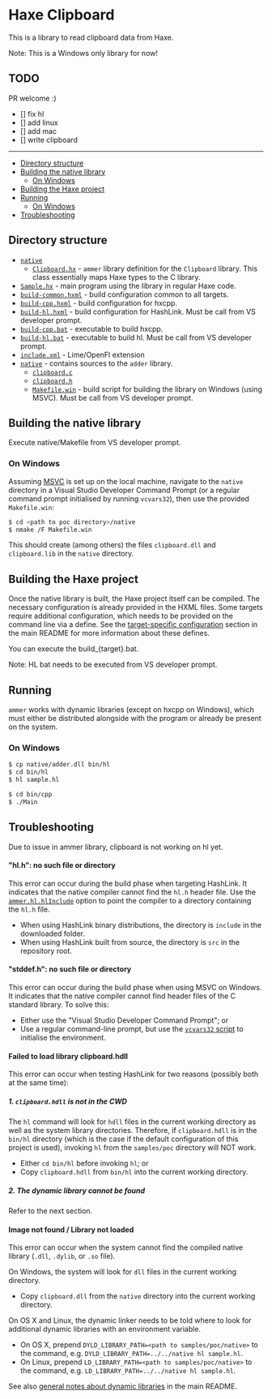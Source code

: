 # Haxe Clipboard

This is a library to read clipboard data from Haxe.

Note: This is a Windows only library for now!

## TODO

PR welcome :)
- [] fix hl
- [] add linux
- [] add mac
- [] write clipboard

---

 - [Directory structure](#directory-structure)
 - [Building the native library](#building-the-native-library)
   - [On Windows](#on-windows)
 - [Building the Haxe project](#building-the-haxe-project)
 - [Running](#running)
   - [On Windows](#on-windows-1)
 - [Troubleshooting](#troubleshooting)

## Directory structure

 - [`native`](haxe/extension)
	- [`Clipboard.hx`](haxe/extension/Clipboard.hx) - `ammer` library definition for the `Clipboard` library. This class essentially maps Haxe types to the C library.
 - [`Sample.hx`](Sample.hx) - main program using the library in regular Haxe code.
 - [`build-common.hxml`](build-common.hxml) - build configuration common to all targets.
 - [`build-cpp.hxml`](build-cpp.hxml) - build configuration for hxcpp.
 - [`build-hl.hxml`](build-hl.hxml) - build configuration for HashLink. Must be call from VS developer prompt.
 - [`build-cpp.bat`](build-cpp.bat) - executable to build hxcpp.
 - [`build-hl.bat`](build-hl.bat) - executable to build hl. Must be call from VS developer prompt.
 - [`include.xml`](include.xml) - Lime/OpenFl extension
 - [`native`](native) - contains sources to the `adder` library.
   - [`clipboard.c`](native/adder.c)
   - [`clipboard.h`](native/adder.h)
   - [`Makefile.win`](native/Makefile.win) - build script for building the library on Windows (using MSVC). Must be call from VS developer prompt.

## Building the native library

Execute native/Makefile from VS developer prompt.

### On Windows

Assuming [MSVC](https://visualstudio.microsoft.com/downloads/) is set up on the local machine, navigate to the `native` directory in a Visual Studio Developer Command Prompt (or a regular command prompt initialised by running `vcvars32`), then use the provided `Makefile.win`:

```bash
$ cd <path to poc directory>/native
$ nmake /F Makefile.win
```

This should create (among others) the files `clipboard.dll` and `clipboard.lib` in the `native` directory.

## Building the Haxe project

Once the native library is built, the Haxe project itself can be compiled. The necessary configuration is already provided in the HXML files. Some targets require additional configuration, which needs to be provided on the command line via a define. See the [target-specific configuration](https://github.com/Aurel300/ammer#target-specifics) section in the main README for more information about these defines.

You can execute the build_{target}.bat.

Note: HL bat needs to be executed from VS developer prompt.

## Running

`ammer` works with dynamic libraries (except on hxcpp on Windows), which must either be distributed alongside with the program or already be present on the system. 


### On Windows

```bash
$ cp native/adder.dll bin/hl
$ cd bin/hl
$ hl sample.hl
```

```bash
$ cd bin/cpp
$ ./Main
```


## Troubleshooting

Due to issue in ammer library, clipboard is not working on hl yet.

#### "hl.h": no such file or directory

This error can occur during the build phase when targeting HashLink. It indicates that the native compiler cannot find the `hl.h` header file. Use the [`ammer.hl.hlInclude`](https://github.com/Aurel300/ammer#ammerhlhlinclude-ammerhlhllibrary-optional) option to point the compiler to a directory containing the `hl.h` file.

 - When using HashLink binary distributions, the directory is `include` in the downloaded folder.
 - When using HashLink built from source, the directory is `src` in the repository root.

#### "stddef.h": no such file or directory

This error can occur during the build phase when using MSVC on Windows. It indicates that the native compiler cannot find header files of the C standard library. To solve this:

 - Either use the "Visual Studio Developer Command Prompt"; or
 - Use a regular command-line prompt, but use the [`vcvars32` script](https://stackoverflow.com/questions/42805662/vsvars32-bat-in-visual-studio-2017) to initialise the environment.

#### Failed to load library clipboard.hdll

This error can occur when testing HashLink for two reasons (possibly both at the same time):

##### 1. `clipboard.hdll` is not in the CWD

The `hl` command will look for `hdll` files in the current working directory as well as the system library directories. Therefore, if `clipboard.hdll` is in the `bin/hl` directory (which is the case if the default configuration of this project is used), invoking `hl` from the `samples/poc` directory will NOT work.

 - Either `cd bin/hl` before invoking `hl`; or
 - Copy `clipboard.hdll` from `bin/hl` into the current working directory.

##### 2. The dynamic library cannot be found

Refer to the next section.

#### Image not found / Library not loaded

This error can occur when the system cannot find the compiled native library (`.dll`, `.dylib`, or `.so` file).

On Windows, the system will look for `dll` files in the current working directory.

 - Copy `clipboard.dll` from the `native` directory into the current working directory.

On OS X and Linux, the dynamic linker needs to be told where to look for additional dynamic libraries with an environment variable.

 - On OS X, prepend `DYLD_LIBRARY_PATH=<path to samples/poc/native>` to the command, e.g. `DYLD_LIBRARY_PATH=../../native hl sample.hl`.
 - On Linux, prepend `LD_LIBRARY_PATH=<path to samples/poc/native>` to the command, e.g. `LD_LIBRARY_PATH=../../native hl sample.hl`.

See also [general notes about dynamic libraries](https://github.com/Aurel300/ammer#general-notes-about-dynamic-libraries) in the main README.
